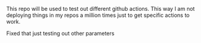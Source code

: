 This repo will be used to test out different github actions. This way I am not deploying things in my repos a million times just to get specific actions to work.

Fixed that just testing out other parameters
